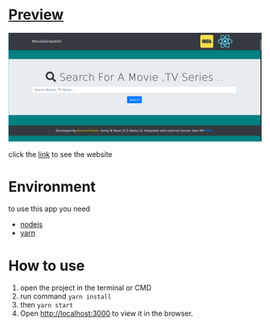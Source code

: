 # [Preview](https://khali70.github.io/Movie-app/#/)

[![preview img](./preview.png)](https://khali70.github.io/Movie-app/#/)

click the [link](https://khali70.github.io/Movie-app/#/) to see the website

# Environment

to use this app you need

- [nodejs](https://nodejs.org/)
- [yarn](https://yarnpkg.com/lang/en/docs/install/)

# How to use

1. open the project in the terminal or CMD
2. run command `yarn install`
3. then `yarn start`
4. Open [http://localhost:3000](http://localhost:3000) to view it in the browser.
